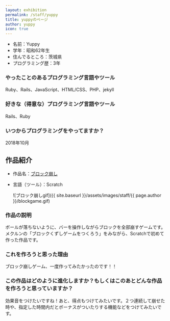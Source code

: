 ```yaml
---
layout: exhibition
permalink: /staff/yuppy
title: yuppyのページ
author: yuppy
icon: true
---
```

- 名前：Yuppy
- 学年：昭和62年生
- 住んでるところ：茨城県
- プログラミング歴：3年

### やったことのあるプログラミング言語やツール

Ruby、Rails、JavaScript、HTML/CSS、PHP、jekyll

### 好きな（得意な）プログラミング言語やツール

Rails、Ruby

### いつからプログラミングをやってますか？

2018年10月

## 作品紹介

- 作品名：[ブロック崩し](https://scratch.mit.edu/projects/519019526)
- 言語（ツール）：Scratch

    ![ブロック崩しgif]({{ site.baseurl }}/assets/images/staff/{{ page.author }}/blockgame.gif)

### 作品の説明

ボールが落ちないように、バーを操作しながらブロックを全部崩すゲームです。メクルンの「ブロックくずしゲームをつくろう」をみながら、Scratchで初めて作った作品です。

### これを作ろうと思った理由

ブロック崩しゲーム、一度作ってみたかったのです！！

### この作品はどのように進化しますか？もしくはこのあとどんな作品を作ろうと思っていますか？

効果音をつけたいですね！あと、得点もつけてみたいです。２つ連続して崩せた時や、指定した時間内だとボーナスがついたりする機能などをつけてみたいです。
